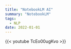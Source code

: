 ```yaml
---
title: "NotebookLM AI"
summary: "NotebookLM"
tags:
  - NLP
date: 2022-01-01
---
```




{{< youtube TcEo00ugKvo >}}





